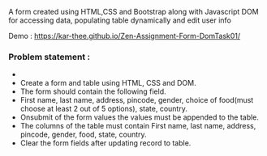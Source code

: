 A form created using HTML,CSS and Bootstrap along with Javascript DOM for accessing data, populating table dynamically and edit user info

Demo : https://kar-thee.github.io/Zen-Assignment-Form-DomTask01/


<h3>Problem statement :</h3>
<ul>
<li>
<li>Create a form and table using HTML, CSS and DOM.</li>
<li>The form should contain the following field. </li>
<li>First name, last name, address, pincode, gender, choice of food(must choose at least 2 out of 5 options), state, country.</li>
<li>Onsubmit of the form values the values must be appended to the table.</li>
<li>The columns of the table must contain First name, last name, address, pincode, gender, food, state, country. </li>
<li>Clear the form fields after updating record to table.</li>
  </ul>
